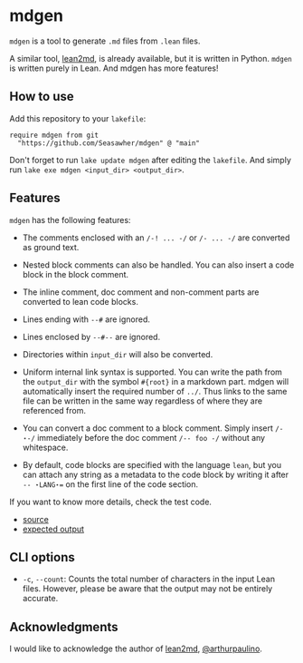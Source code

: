 # mdgen

`mdgen` is a tool to generate `.md` files from `.lean` files.

A similar tool, [lean2md](https://github.com/arthurpaulino/lean2md), is already available, but it is written in Python. `mdgen` is written purely in Lean. And mdgen has more features!

## How to use

Add this repository to your `lakefile`:

```lean
require mdgen from git
  "https://github.com/Seasawher/mdgen" @ "main"
```

Don't forget to run `lake update mdgen` after editing the `lakefile`. And simply run `lake exe mdgen <input_dir> <output_dir>`.

## Features

`mdgen` has the following features:

* The comments enclosed with an `/-! ... -/` or `/- ... -/` are converted as ground text.

* Nested block comments can also be handled. You can also insert a code block in the block comment.

* The inline comment, doc comment and non-comment parts are converted to lean code blocks.

* Lines ending with `--#` are ignored.

* Lines enclosed by `--#--` are ignored.

* Directories within `input_dir` will also be converted.

* Uniform internal link syntax is supported. You can write the path from the `output_dir` with the symbol `#{root}` in a markdown part. mdgen will automatically insert the required number of `../`. Thus links to the same file can be written in the same way regardless of where they are referenced from.

* You can convert a doc comment to a block comment. Simply insert `/-⋆-/` immediately before the doc comment `/-- foo -/` without any whitespace.

* By default, code blocks are specified with the language `lean`, but you can attach any string as a metadata to the code block by writing it after `-- ⋆LANG⋆=` on the first line of the code section.

If you want to know more details, check the test code.

* [source](./Test/Src/First.lean)
* [expected output](./Test/Exp/First.md)

## CLI options

* `-c`, `--count`: Counts the total number of characters in the input Lean files. However, please be aware that the output may not be entirely accurate.

## Acknowledgments

I would like to acknowledge the author of [lean2md](https://github.com/arthurpaulino/lean2md), [@arthurpaulino](https://github.com/arthurpaulino).
